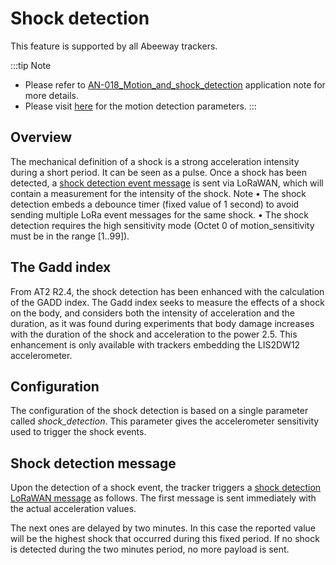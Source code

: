 # Shock detection

This feature is supported by all Abeeway trackers.

:::tip Note
- Please refer to [AN-018_Motion_and_shock_detection](/D-Reference/DocLibrary_R/AbeewayTrackers_R.md#application-notes) application note for more details.
- Please visit [here](../../Parameters-default-configuration/firmware-parameters.md#accelerometer-parameters) for the motion detection parameters.
:::


## Overview

The mechanical definition of a shock is a strong acceleration intensity during a short period. It can be seen as a pulse. Once a shock has been detected, a [shock detection event message](../../uplink-messages/shock-detection/#accelerometer-shock-data) is sent via LoRaWAN, which will contain a measurement for the intensity of the shock.
Note
•	The shock detection embeds a debounce timer (fixed value of 1 second) to avoid sending multiple LoRa event messages for the same shock.
•	The shock detection requires the high sensitivity mode (Octet 0 of motion_sensitivity must be in the range [1..99]).

## The Gadd index
From AT2 R2.4, the shock detection has been enhanced with the calculation of the GADD index. The Gadd index seeks to measure the effects of a shock on the body, and considers both the intensity of acceleration and the duration, as it was found during experiments that body damage increases with the duration of the shock and acceleration to the power 2.5. This enhancement is only available with trackers embedding the LIS2DW12 accelerometer.

## Configuration

The configuration of the shock detection is based on a single parameter called *shock_detection*. This parameter gives the accelerometer sensitivity used to trigger the shock events.

## Shock detection message

Upon the detection of a shock event, the tracker triggers a [shock detection LoRaWAN message](../../uplink-messages/shock-detection/#shock-detection-messages) as follows. 
The first message is sent immediately with the actual acceleration values.

The next ones are delayed by two minutes. In this case the reported value will be the highest shock that occurred during this fixed period. If no shock is detected during the two minutes period, no more payload is sent.
